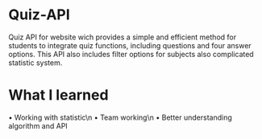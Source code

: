 # Quiz-API
Quiz API for website wich provides a simple and efficient method for students to integrate quiz functions, including questions and four answer options. This API also includes filter options for subjects also complicated statistic system.
# What I learned
• Working with statistic\n
• Team working\n
• Better understanding algorithm and API
